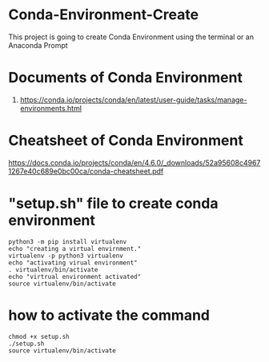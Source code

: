 # Conda-Environment-Create
This project is going to create Conda Environment using the terminal or an Anaconda Prompt 

# Documents of Conda Environment
1. https://conda.io/projects/conda/en/latest/user-guide/tasks/manage-environments.html
# Cheatsheet of Conda Environment
https://docs.conda.io/projects/conda/en/4.6.0/_downloads/52a95608c49671267e40c689e0bc00ca/conda-cheatsheet.pdf

# "setup.sh" file to create conda environment
```
python3 -m pip install virtualenv
echo "creating a virtual envirnment."
virtualenv -p python3 virtualenv
echo "activating virual environment"
. virtualenv/bin/activate
echo "virtrual environment activated"
source virtualenv/bin/activate
```
# how to activate the command
```
chmod +x setup.sh
./setup.sh
source virtualenv/bin/activate
```
